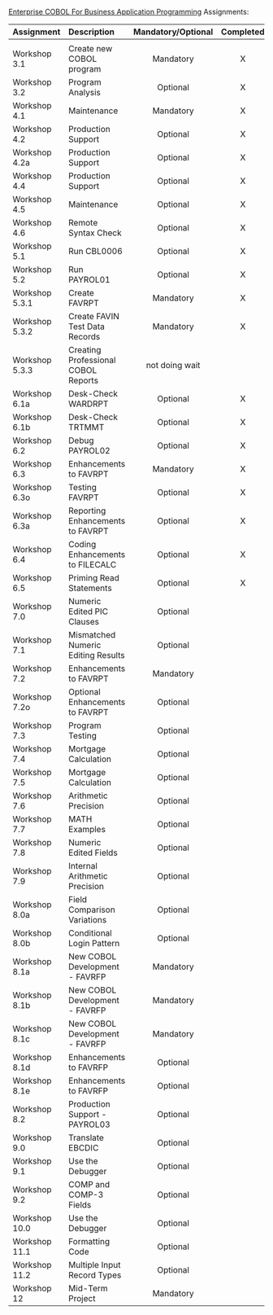 [Enterprise COBOL For Business Application Programming](https://community.ibm.com/community/user/ibmz-and-linuxone/viewdocument/enterprise-cobol-for-business-appli?CommunityKey=b0dae4a8-74eb-44ac-86c7-90f3cd32909a&tab=librarydocuments) Assignments:

| Assignment     | Description                         | Mandatory/Optional | Completed | Submitted |
| :------------- | :---------------------------------- | :----------------: | :-------: | :-------: |
|                |                                     |                    |           |           |
| Workshop 3.1   | Create new COBOL program            |     Mandatory      |     X     |     X     |
| Workshop 3.2   | Program Analysis                    |      Optional      |     X     |           |
| Workshop 4.1   | Maintenance                         |     Mandatory      |     X     |     X     |
| Workshop 4.2   | Production Support                  |      Optional      |     X     |           |
| Workshop 4.2a  | Production Support                  |      Optional      |     X     |           |
| Workshop 4.4   | Production Support                  |      Optional      |     X     |           |
| Workshop 4.5   | Maintenance                         |      Optional      |     X     |           |
| Workshop 4.6   | Remote Syntax Check                 |      Optional      |     X     |           |
| Workshop 5.1   | Run CBL0006                         |      Optional      |     X     |           |
| Workshop 5.2   | Run PAYROL01                        |      Optional      |     X     |           |
| Workshop 5.3.1 | Create FAVRPT                       |     Mandatory      |     X     |           |
| Workshop 5.3.2 | Create FAVIN Test Data Records      |     Mandatory      |     X     |           |
| Workshop 5.3.3 | Creating Professional COBOL Reports |   not doing wait   |           |           |
| Workshop 6.1a  | Desk-Check WARDRPT                  |      Optional      |     X     |           |
| Workshop 6.1b  | Desk-Check TRTMMT                   |      Optional      |     X     |           |
| Workshop 6.2   | Debug PAYROL02                      |      Optional      |     X     |           |
| Workshop 6.3   | Enhancements to FAVRPT              |     Mandatory      |     X     |           |
| Workshop 6.3o  | Testing FAVRPT                      |      Optional      |     X     |           |
| Workshop 6.3a  | Reporting Enhancements to FAVRPT    |      Optional      |     X     |           |
| Workshop 6.4   | Coding Enhancements to FILECALC     |      Optional      |     X     |           |
| Workshop 6.5   | Priming Read Statements             |      Optional      |     X     |           |
| Workshop 7.0   | Numeric Edited PIC Clauses          |      Optional      |           |           |
| Workshop 7.1   | Mismatched Numeric Editing Results  |      Optional      |           |           |
| Workshop 7.2   | Enhancements to FAVRPT              |     Mandatory      |           |           |
| Workshop 7.2o  | Optional Enhancements to FAVRPT     |      Optional      |           |           |
| Workshop 7.3   | Program Testing                     |      Optional      |           |           |
| Workshop 7.4   | Mortgage Calculation                |      Optional      |           |           |
| Workshop 7.5   | Mortgage Calculation                |      Optional      |           |           |
| Workshop 7.6   | Arithmetic Precision                |      Optional      |           |           |
| Workshop 7.7   | MATH Examples                       |      Optional      |           |           |
| Workshop 7.8   | Numeric Edited Fields               |      Optional      |           |           |
| Workshop 7.9   | Internal Arithmetic Precision       |      Optional      |           |           |
| Workshop 8.0a  | Field Comparison Variations         |      Optional      |           |           |
| Workshop 8.0b  | Conditional Login Pattern           |      Optional      |           |           |
| Workshop 8.1a  | New COBOL Development - FAVRFP      |     Mandatory      |           |           |
| Workshop 8.1b  | New COBOL Development - FAVRFP      |     Mandatory      |           |           |
| Workshop 8.1c  | New COBOL Development - FAVRFP      |     Mandatory      |           |           |
| Workshop 8.1d  | Enhancements to FAVRFP              |      Optional      |           |           |
| Workshop 8.1e  | Enhancements to FAVRFP              |      Optional      |           |           |
| Workshop 8.2   | Production Support - PAYROL03       |      Optional      |           |           |
| Workshop 9.0   | Translate EBCDIC                    |      Optional      |           |           |
| Workshop 9.1   | Use the Debugger                    |      Optional      |           |           |
| Workshop 9.2   | COMP and COMP-3 Fields              |      Optional      |           |           |
| Workshop 10.0  | Use the Debugger                    |      Optional      |           |           |
| Workshop 11.1  | Formatting Code                     |      Optional      |           |           |
| Workshop 11.2  | Multiple Input Record Types         |      Optional      |           |           |
| Workshop 12    | Mid-Term Project                    |     Mandatory      |           |           |

